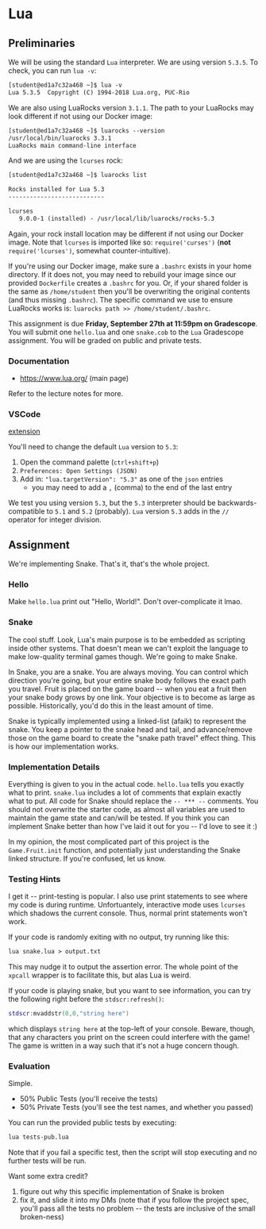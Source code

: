 # Lua

## Preliminaries

We will be using the standard `Lua` interpreter.
We are using version `5.3.5`.
To check, you can run `lua -v`:
```txt
[student@ed1a7c32a468 ~]$ lua -v
Lua 5.3.5  Copyright (C) 1994-2018 Lua.org, PUC-Rio
```

We are also using LuaRocks version `3.1.1`.
The path to your LuaRocks may look different if not using our Docker image:
```txt
[student@ed1a7c32a468 ~]$ luarocks --version
/usr/local/bin/luarocks 3.3.1
LuaRocks main command-line interface
```
And we are using the `lcurses` rock:
```txt
[student@ed1a7c32a468 ~]$ luarocks list

Rocks installed for Lua 5.3
---------------------------

lcurses
   9.0.0-1 (installed) - /usr/local/lib/luarocks/rocks-5.3
```
Again, your rock install location may be different if not using our Docker image.
Note that `lcurses` is imported like so: `require('curses')` (**not** `require('lcurses')`, somewhat counter-intuitive).

If you're using our Docker image, make sure a `.bashrc` exists in your home directory.
If it does not, you may need to rebuild your image since our provided `Dockerfile` creates a `.bashrc` for you.
Or, if your shared folder is the same as `/home/student` then you'll be overwriting the original contents (and thus missing `.bashrc`).
The specific command we use to ensure LuaRocks works is: `luarocks path >> /home/student/.bashrc`.

This assignment is due **Friday, September 27th at 11:59pm on Gradescope**.
You will submit one `hello.lua` and one `snake.cob` to the `Lua` Gradescope assignment.
You will be graded on public and private tests.

### Documentation

* <https://www.lua.org/> (main page)

Refer to the lecture notes for more.

### VSCode

[extension](https://marketplace.visualstudio.com/items?itemName=trixnz.vscode-lua)

You'll need to change the default `Lua` version to `5.3`:
1. Open the command palette (`ctrl+shift+p`)
1. `Preferences: Open Settings (JSON)`
1. Add in: `"lua.targetVersion": "5.3"` as one of the `json` entries
   * you may need to add a `,` (comma) to the end of the last entry

We test you using version `5.3`, but the `5.3` interpreter should be backwards-compatible to `5.1` and `5.2` (probably).
`Lua` version `5.3` adds in the `//` operator for integer division.

## Assignment

We're implementing Snake.
That's it, that's the whole project.

### Hello

Make `hello.lua` print out "Hello, World!".
Don't over-complicate it lmao.

### Snake

The cool stuff.
Look, Lua's main purpose is to be embedded as scripting inside other systems.
That doesn't mean we can't exploit the language to make low-quality terminal games though.
We're going to make Snake.

In Snake, you are a snake.
You are always moving.
You can control which direction you're going, but your entire snake body follows the exact path you travel.
Fruit is placed on the game board -- when you eat a fruit then your snake body grows by one link.
Your objective is to become as large as possible.
Historically, you'd do this in the least amount of time.

Snake is typically implemented using a linked-list (afaik) to represent the snake.
You keep a pointer to the snake head and tail, and advance/remove those on the game board to create the "snake path travel" effect thing.
This is how our implementation works.

### Implementation Details

Everything is given to you in the actual code.
`hello.lua` tells you exactly what to print.
`snake.lua` includes a lot of comments that explain exactly what to put.
All code for Snake should replace the `-- *** --` comments.
You should not overwrite the starter code, as almost all variables are used to maintain the game state and can/will be tested.
If you think you can implement Snake better than how I've laid it out for you -- I'd love to see it :)

In my opinion, the most complicated part of this project is the `Game.Fruit.init` function, and potentially just understanding the Snake linked structure.
If you're confused, let us know.

### Testing Hints

I get it -- print-testing is popular.
I also use print statements to see where my code is during runtime.
Unfortuantely, interactive mode uses `lcurses` which shadows the current console.
Thus, normal print statements won't work.

If your code is randomly exiting with no output, try running like this:
```txt
lua snake.lua > output.txt
```
This may nudge it to output the assertion error.
The whole point of the `xpcall` wrapper is to facilitate this, but alas Lua is weird.

If your code is playing snake, but you want to see information, you can try the following right before the `stdscr:refresh()`:
```lua
stdscr:mvaddstr(0,0,"string here")
```
which displays `string here` at the top-left of your console.
Beware, though, that any characters you print on the screen could interfere with the game!
The game is written in a way such that it's not a huge concern though.

### Evaluation

Simple.

* 50% Public Tests (you'll receive the tests)
* 50% Private Tests (you'll see the test names, and whether you passed)

You can run the provided public tests by executing:
```txt
lua tests-pub.lua
```
Note that if you fail a specific test, then the script will stop executing and no further tests will be run.

Want some extra credit?
1. figure out why this specific implementation of Snake is broken
1. fix it, and slide it into my DMs
(note that if you follow the project spec, you'll pass all the tests no problem -- the tests are inclusive of the small broken-ness)
